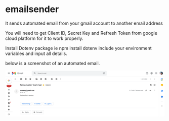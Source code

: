 # emailsender

It sends automated email from your gmail account to another email address

You will need to get Client ID, Secret Key and Refresh Token from google cloud platform for it to work properly.

Install Dotenv package ie npm install dotenv 
include your environment variables and input all details.

below is a screenshot of an automated email.

![Screenshot](nodemailer.png)
